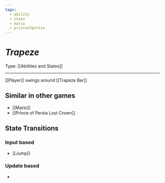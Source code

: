 ```yaml
---
tags:
  - ability
  - state
  - mario
  - princeofpersia
---
```

# _Trapeze_

Type: [[Abilities and States]]

----


[[Player]] swings around [[Trapeze Bar]]


## Similar in other games

* [[Mario]]
* [[Prince of Persia Lost Crown]]


## State Transitions

### Input based

* [[Jump]]

### Update based

* 